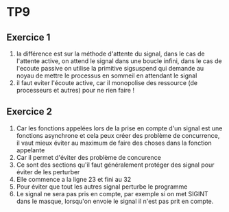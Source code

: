 # TP9
## Exercice 1
1. la différence est sur la méthode d'attente du signal, dans le cas de l'attente active, on attend le signal dans une boucle infini, dans le cas de l'ecoute passive on utilise la primitive sigsuspend qui demande au noyau de mettre le processus en sommeil en attendant le signal
2. il faut eviter l'écoute active, car il monopolise des ressource (de processeurs et autres) pour ne rien faire ! 

## Exercice 2 
1. Car les fonctions appelées lors de la prise en compte d'un signal est une fonctions asynchrone et cela peux créer des problème de concurrence, il vaut mieux éviter au maximum de faire des choses dans la fonction appelante
2. Car il permet d'éviter des problème de concurence
3. Ce sont des sections qu'il faut généralement protéger des signal pour éviter de les perturber
4. Elle commence a la ligne 23 et fini au 32
5. Pour éviter que tout les autres signal perturbe le programme
6. Le signal ne sera pas pris en compte, par exemple si on met SIGINT dans le masque, lorsqu'on envoie le signal il n'est pas prit en compte.
